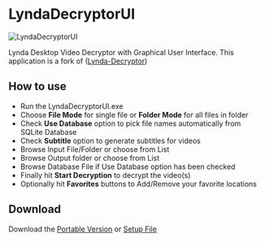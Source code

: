 # LyndaDecryptorUI
![LyndaDecryptorUI](/../master/LyndaDecryptorUI/Resources/LyndaDecryptorUI_running.png?raw=true "LyndaDecryptorUI")  
  
Lynda Desktop Video Decryptor with Graphical User Interface. This application is a fork of ([Lynda-Decryptor](https://github.com/h4ck-rOOt/Lynda-Decryptor))

## How to use
- Run the LyndaDecryptorUI.exe
- Choose **File Mode** for single file or **Folder Mode** for all files in folder
- Check **Use Database** option to pick file names automatically from SQLite Database
- Check **Subtitle** option to generate subtitles for videos
- Browse Input File/Folder or choose from List
- Browse Output folder or choose from List
- Browse Database File if Use Database option has been checked
- Finally hit **Start Decryption** to decrypt the video(s)
- Optionally hit **Favorites** buttons to Add/Remove your favorite locations

## Download
Download the [Portable Version]([https://github.com/softsingh/LyndaDecryptorUI/releases/download/portable/LyndaDecryptorUI.zip) or [Setup File](https://github.com/softsingh/LyndaDecryptorUI/releases/download/installer/LyndaDecryptorUI_Setup.zip)
